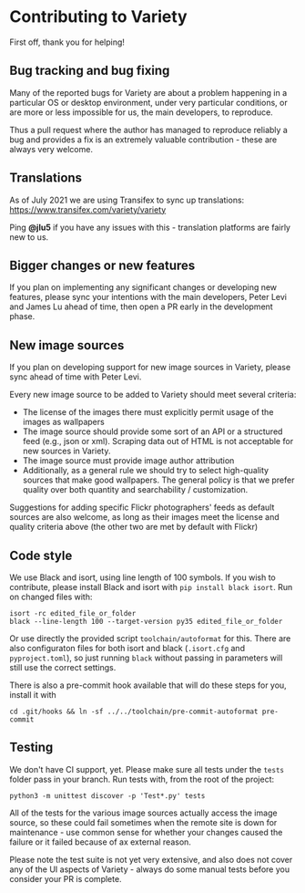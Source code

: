 # Contributing to Variety

First off, thank you for helping!

## Bug tracking and bug fixing

Many of the reported bugs for Variety are about a problem happening in a particular
OS or desktop environment, under very particular conditions, or are more or less
impossible for us, the main developers, to reproduce.

Thus a pull request where the author has managed to reproduce reliably a bug and provides a fix
is an extremely valuable contribution - these are always very welcome.

## Translations

As of July 2021 we are using Transifex to sync up translations: https://www.transifex.com/variety/variety

Ping **@jlu5** if you have any issues with this - translation platforms are fairly new to us.

## Bigger changes or new features

If you plan on implementing any significant changes or developing new features,
please sync your intentions with the main developers, Peter Levi and James Lu ahead of time,
then open a PR early in the development phase.

## New image sources

If you plan on developing support for new image sources in Variety, please sync ahead of time
with Peter Levi.

Every new image source to be added to Variety should meet several criteria:

- The license of the images there must explicitly permit usage of the images as wallpapers
- The image source should provide some sort of an API or a structured feed (e.g., json or xml).
  Scraping data out of HTML is not acceptable for new sources in Variety.
- The image source must provide image author attribution
- Additionally, as a general rule we should try to select high-quality sources that make good
  wallpapers. The general policy is that we prefer quality over both quantity and searchability /
  customization.

Suggestions for adding specific Flickr photographers' feeds as default sources are also welcome, as
long as their images meet the license and quality criteria above (the other two are met
by default with Flickr)

## Code style

We use Black and isort, using line length of 100 symbols.
If you wish to contribute, please install Black and isort with `pip install black isort`.
Run on changed files with:

```
isort -rc edited_file_or_folder
black --line-length 100 --target-version py35 edited_file_or_folder
```

Or use directly the provided script `toolchain/autoformat` for this.
There are also configuraton files for both isort and black (`.isort.cfg` and `pyproject.toml`), so
just running `black` without passing in parameters will still use the correct settings.

There is also a pre-commit hook available that will do these steps for you, install it with

```
cd .git/hooks && ln -sf ../../toolchain/pre-commit-autoformat pre-commit
```

## Testing

We don't have CI support, yet. Please make sure all tests under the `tests` folder pass in your
branch. Run tests with, from the root of the project:

```
python3 -m unittest discover -p 'Test*.py' tests
```

All of the tests for the various image sources actually access the image source, so these
could fail sometimes when the remote site is down for maintenance - use common sense for whether
your changes caused the failure or it failed because of ax external reason.

Please note the test suite is not yet very extensive, and also does not cover any of the UI
aspects of Variety - always do some manual tests before you consider your PR is complete.
